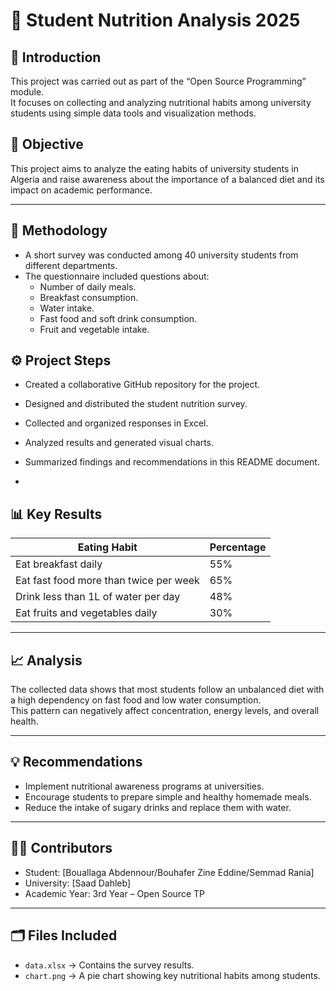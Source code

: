 # 🥗 Student Nutrition Analysis 2025

## 🧩 Introduction
This project was carried out as part of the “Open Source Programming” module.  
It focuses on collecting and analyzing nutritional habits among university students using simple data tools and visualization methods.


## 🎯 Objective
This project aims to analyze the eating habits of university students in Algeria and raise awareness about the importance of a balanced diet and its impact on academic performance.

---

## 🧠 Methodology
- A short survey was conducted among 40 university students from different departments.
- The questionnaire included questions about:
  - Number of daily meals.
  - Breakfast consumption.
  - Water intake.
  - Fast food and soft drink consumption.
  - Fruit and vegetable intake.

## ⚙️ Project Steps

- Created a collaborative GitHub repository for the project.


- Designed and distributed the student nutrition survey.


- Collected and organized responses in Excel.


- Analyzed results and generated visual charts.


- Summarized findings and recommendations in this README document.

- 

## 📊 Key Results
| Eating Habit | Percentage |
|---------------|-------------|
| Eat breakfast daily | 55% |
| Eat fast food more than twice per week | 65% |
| Drink less than 1L of water per day | 48% |
| Eat fruits and vegetables daily | 30% |

---

## 📈 Analysis
The collected data shows that most students follow an unbalanced diet with a high dependency on fast food and low water consumption.  
This pattern can negatively affect concentration, energy levels, and overall health.

---

## 💡 Recommendations
- Implement nutritional awareness programs at universities.  
- Encourage students to prepare simple and healthy homemade meals.  
- Reduce the intake of sugary drinks and replace them with water.  

---

## 👩‍🔬 Contributors
- Student: [Bouallaga Abdennour/Bouhafer Zine Eddine/Semmad Rania] 
- University: [Saad Dahleb]  
- Academic Year: 3rd Year – Open Source TP  

---

## 🗂 Files Included
- `data.xlsx` → Contains the survey results.  
- `chart.png` → A pie chart showing key nutritional habits among students.

